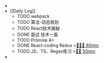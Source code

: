 -
- [[Daily Log]]
	- TODO webpack
	- TODO 算法-动态规划
	- TODO React技术揭秘
	- DONE 面试 技术一面
	- TODO Promise A+
	- DONE React-coding Redux >[🍅🍅🍅 80min](#agenda-pomo://?t=f-1689306806115-1500%2Cf-1689309576424-1500%2Cf-1689311376607-1500%2Cp-1689314378759-267)
	- TODO JS、TS、Regex练习 >[🍅🍅 50min](#agenda-pomo://?t=f-1689318408769-1500%2Cf-1689320151204-1500)
-